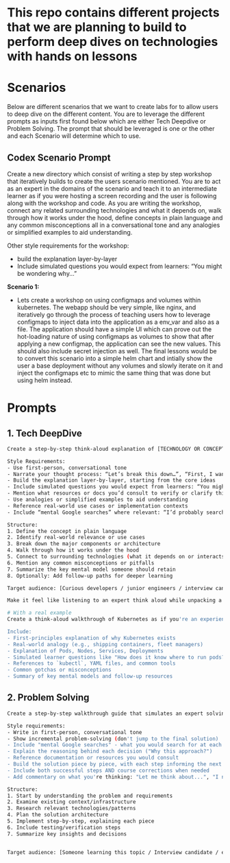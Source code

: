 # This repo contains different projects that we are planning to build to perform deep dives on technologies with hands on lessons

# Scenarios

Below are different scenarios that we want to create labs for to allow users to deep dive on the different content. You are to leverage the different prompts as inputs first found below which are either Tech Deepdive or Problem Solving. The prompt that should be leveraged is one or the other and each Scenario will determine which to use.

## Codex Scenario Prompt
Create a new directory which consist of writing a step by step workshop that iteratively builds to create the users scenario mentioned. You are to act as an expert in the domains of the scenario and teach it to an intermediate learner as if you were hosting a screen recording and the user is following along with the workshop and code. As you are writing the workshop, connect any related surrounding technologies and what it depends on, walk through how it works under the hood, define concepts in plain language and any common misconceptions all in a conversational tone and any analogies or simplified examples to aid understanding. 

Other style requirements for the workshop:
- build the explanation layer-by-layer
- Include simulated questions you would expect from learners: “You might be wondering why…”

**Scenario 1:** 
- Lets create a workshop on using configmaps and volumes within kubernetes. The webapp should be very simple, like nginx, and iteratively go through the process of teaching users how to leverage configmaps to inject data into the application as a env_var and also as a file. The application should have a simple UI which can prove out the hot-loading nature of using configmaps as volumes to show that after applying a new configmap, the application can see the new values. This should also include secret injection as well. The final lessons would be to convert this scenario into a simple helm chart and intially show the user a base deployment without any volumes and slowly iterate on it and inject the configmaps etc to mimic the same thing that was done but using helm instead. 



# Prompts

## 1. Tech DeepDive

```bash
Create a step-by-step think-aloud explanation of [TECHNOLOGY OR CONCEPT] as if you’re an expert teaching it to an intermediate learner during a screen-recorded session.

Style Requirements:
- Use first-person, conversational tone
- Narrate your thought process: “Let’s break this down…”, “First, I want to understand…”
- Build the explanation layer-by-layer, starting from the core ideas
- Include simulated questions you would expect from learners: “You might be wondering why…”
- Mention what resources or docs you’d consult to verify or clarify things
- Use analogies or simplified examples to aid understanding
- Reference real-world use cases or implementation contexts
- Include “mental Google searches” where relevant: “I’d probably search for ‘how does [X] work internally’”

Structure:
1. Define the concept in plain language
2. Identify real-world relevance or use cases
3. Break down the major components or architecture
4. Walk through how it works under the hood
5. Connect to surrounding technologies (what it depends on or interacts with)
6. Mention any common misconceptions or pitfalls
7. Summarize the key mental model someone should retain
8. Optionally: Add follow-up paths for deeper learning

Target audience: [Curious developers / junior engineers / interview candidates]

Make it feel like listening to an expert think aloud while unpacking a topic from the ground up — curious, thoughtful, and educational, not overly polished.

# With a real example
Create a think-aloud walkthrough of Kubernetes as if you're an experienced cloud engineer teaching it to a junior developer during a mentorship session.

Include:
- First-principles explanation of why Kubernetes exists
- Real-world analogy (e.g., shipping containers, fleet managers)
- Explanation of Pods, Nodes, Services, Deployments
- Simulated learner questions like "How does it know where to run pods?"
- References to `kubectl`, YAML files, and common tools
- Common gotchas or misconceptions
- Summary of key mental models and follow-up resources
```

## 2. Problem Solving

```bash
Create a step-by-step walkthrough guide that simulates an expert solving [PROBLEM] as if thinking aloud during a technical interview.

Style requirements:
- Write in first-person, conversational tone
- Show incremental problem-solving (don't jump to the final solution)
- Include "mental Google searches" - what you would search for at each step
- Explain the reasoning behind each decision ("Why this approach?")
- Reference documentation or resources you would consult
- Build the solution piece by piece, with each step informing the next
- Include both successful steps AND course corrections when needed
- Add commentary on what you're thinking: "Let me think about...", "I need to check..."

Structure:
1. Start by understanding the problem and requirements
2. Examine existing context/infrastructure
3. Research relevant technologies/patterns
4. Plan the solution architecture
5. Implement step-by-step, explaining each piece
6. Include testing/verification steps
7. Summarize key insights and decisions


Target audience: [Someone learning this topic / Interview candidate / etc.] Make it feel like watching someone's screen recording while they narrate their thought process - authentic, educational, and showing the real path to the solution.
```